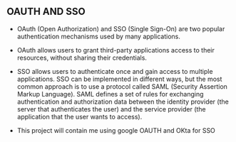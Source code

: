 ## OAUTH AND SSO
- OAuth (Open Authorization) and SSO (Single Sign-On) are two popular authentication mechanisms used by many applications. 

- OAuth allows users to grant third-party applications access to their resources, without sharing their credentials.
- SSO allows users to authenticate once and gain access to multiple applications. SSO can be implemented in different ways, but the most common approach is to use a protocol called SAML (Security Assertion Markup Language). SAML defines a set of rules for exchanging authentication and authorization data between the identity provider (the server that authenticates the user) and the service provider (the application that the user wants to access).

- This project will contain me using google OAUTH and OKta for SSO

